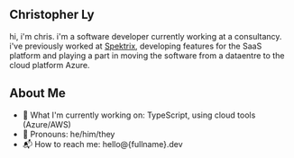 Christopher Ly
------------

hi, i'm chris. i'm a software developer currently working at a consultancy. i've previously worked at [Spektrix](https://www.spektrix.com/en-gb/), developing features for the SaaS platform and playing a part in moving the software from a dataentre to the cloud platform Azure.

About Me
------------

- 📝 What I'm currently working on: TypeScript, using cloud tools (Azure/AWS)
- 🙋 Pronouns: he/him/they
- 📬 How to reach me: hello@{fullname}.dev
